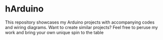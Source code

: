# hArduino
This repository showcases my Arduino projects with accompanying codes and wiring diagrams. Want to create similar projects? Feel free to peruse my work and bring your own unique spin to the table
